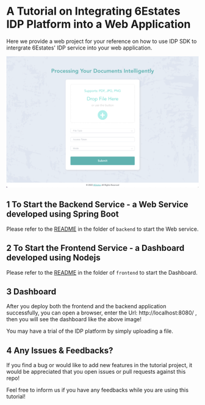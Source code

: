 #  A Tutorial on Integrating 6Estates IDP Platform into a Web Application

Here we provide a web project for your reference on how to use IDP SDK to intergrate 6Estates' IDP service into your web application.

![screenshot](./imgs/screenshot.png)

## 1 To Start the Backend Service - a Web Service developed using Spring Boot 

Please refer to the [README](./backend/README.md) in the folder of `backend` to start the Web service. 

## 2 To Start the Frontend Service - a Dashboard developed using Nodejs

Please refer to the [README](./frontend/README.md) in the folder of `frontend` to start the Dashboard. 

## 3 Dashboard 

After you deploy both the frontend and the backend application successfully, you can open a browser, enter the Url: http://localhost:8080/ , then you will see the dashboard like the above image! 

You may have a trial of the IDP platform by simply uploading a file.  

## 4 Any Issues & Feedbacks?

If you find a bug or would like to add new features in the tutorial project, it would be appreciated that you open issues or pull requests against this repo!

Feel free to inform us if you have any feedbacks while you are using this tutorial!  
